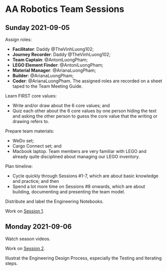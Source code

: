 # AA Robotics Team Sessions


## Sunday 2021-09-05

Assign roles:
- __Facilitator__: Daddy @TheVinhLuong102;
- __Journey Recorder__: Daddy @TheVinhLuong102;
- __Team Captain__: @AntoniLuongPham;
- __LEGO Element Finder__: @AntoniLuongPham;
- __Material Manager__: @ArianaLuongPham;
- __Builder__: @ArianaLuongPham;
- __Coder__: @ArianaLuongPham.
The assigned roles are recorded on a sheet taped to the Team Meeting Guide.

Learn FIRST core values:
- Write and/or draw about the 6 core values; and
- Quiz each other about the 6 core values by one person hiding the text and asking the other person to guess the core value that the writing or drawing refers to.

Prepare team materials:
- WeDo set;
- Cargo Connect set; and
- Macbook laptop.
Team members are very familiar with LEGO and already quite disciplined about managing our LEGO inventory.

Plan timeline:
- Cycle quickly through Sessions #1-7, which are about basic knowledge and practice; and then
- Spend a lot more time on Sessions #8 onwards, which are about building, documenting and presenting the team model.

Distribute and label the Engineering Notebooks.

Work on [Session 1](Session-01).


## Monday 2021-09-06

Watch season videos.

Work on [Session 2](Session-02).

Illustrat the Engineering Design Process, especially the Testing and Iterating steps.
